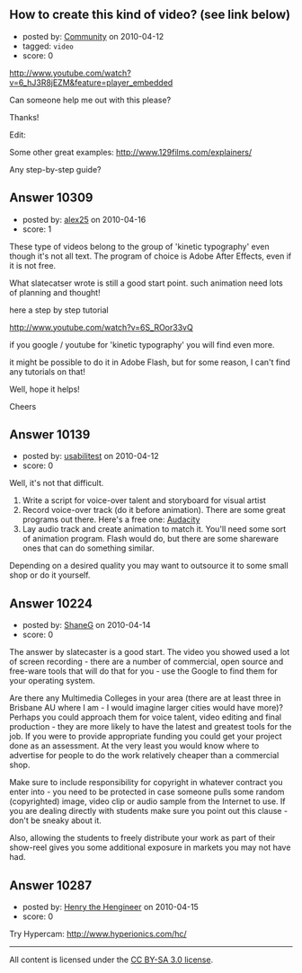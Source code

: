 ## How to create this kind of video? (see link below)

- posted by: [Community](https://stackexchange.com/users/-1/-1-community) on 2010-04-12
- tagged: `video`
- score: 0

http://www.youtube.com/watch?v=6_hJ3R8jEZM&feature=player_embedded


Can someone help me out with this please?

Thanks!

Edit:

Some other great examples: http://www.129films.com/explainers/

Any step-by-step guide? 



## Answer 10309

- posted by: [alex25](https://stackexchange.com/users/-1/3131-alex25) on 2010-04-16
- score: 1

These type of videos belong to the group of 'kinetic typography' even though it's not all text. The program of choice is Adobe After Effects, even if it is not free.

What slatecatser wrote is still a good start point. such animation need lots of planning and thought!

here a step by step tutorial

http://www.youtube.com/watch?v=6S_ROor33vQ


if you google / youtube for 
'kinetic typography' 
you will find even more.

it might be possible to do it in Adobe Flash, but for some reason, I can't find any tutorials on that!

Well, hope it helps!

Cheers


## Answer 10139

- posted by: [usabilitest](https://stackexchange.com/users/-1/3024-usabilitest) on 2010-04-12
- score: 0

<p>Well, it's not that difficult.</p>

<ol>
<li>Write a script for voice-over talent and storyboard for visual artist</li>
<li>Record voice-over track (do it before animation).  There are some great programs out there. Here's a free one: <a href="http://audacity.sourceforge.net/" rel="nofollow">Audacity</a></li>
<li>Lay audio track and create animation to match it. You'll need some sort of animation program. Flash would do, but there are some shareware ones that can do something similar.</li>
</ol>

<p>Depending on a desired quality you may want to outsource it to some small shop or do it yourself.</p>



## Answer 10224

- posted by: [ShaneG](https://stackexchange.com/users/-1/918-shaneg) on 2010-04-14
- score: 0

The answer by slatecaster is a good start. The video you showed used a lot of screen recording - there are a number of commercial, open source and free-ware tools that will do that for you - use the Google to find them for your operating system.

Are there any Multimedia Colleges in your area (there are at least three in Brisbane AU where I am - I would imagine larger cities would have more)? Perhaps you could approach them for voice talent, video editing and final production - they are more likely to have the latest and greatest tools for the job. If you were to provide appropriate funding you could get your project done as an assessment. At the very least you would know where to advertise for people to do the work relatively cheaper than a commercial shop.

Make sure to include responsibility for copyright in whatever contract you enter into - you need to be protected in case someone pulls some random (copyrighted) image, video clip or audio sample from the Internet to use. If you are dealing directly with students make sure you point out this clause - don't be sneaky about it.

Also, allowing the students to freely distribute your work as part of their show-reel gives you some additional exposure in markets you may not have had.


## Answer 10287

- posted by: [Henry the Hengineer](https://stackexchange.com/users/-1/1692-henry-the-hengineer) on 2010-04-15
- score: 0

Try Hypercam: http://www.hyperionics.com/hc/



---

All content is licensed under the [CC BY-SA 3.0 license](https://creativecommons.org/licenses/by-sa/3.0/).
